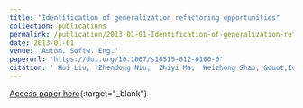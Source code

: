 ```yaml
---
title: "Identification of generalization refactoring opportunities"
collection: publications
permalink: /publication/2013-01-01-Identification-of-generalization-refactoring-opportunities
date: 2013-01-01
venue: 'Autom. Softw. Eng.'
paperurl: 'https://doi.org/10.1007/s10515-012-0100-0'
citation: ' Hui Liu,  Zhendong Niu,  Zhiyi Ma,  Weizhong Shao, &quot;Identification of generalization refactoring opportunities.&quot; Autom. Softw. Eng., 2013.'
---
```

[Access paper here](https://doi.org/10.1007/s10515-012-0100-0){:target="_blank"}
